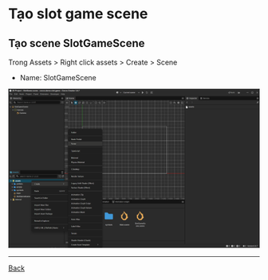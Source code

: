# Tạo slot game scene

## Tạo scene SlotGameScene

Trong Assets > Right click assets > Create > Scene
- Name: SlotGameScene

![create slot game scene](photos/create-slot-gamescene.png)

***
[Back](index.md)

